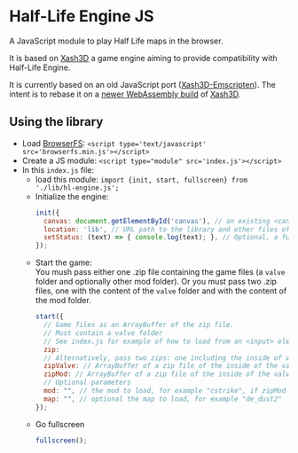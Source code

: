 # Half-Life Engine JS

A JavaScript module to play Half Life maps in the browser.

It is based on [Xash3D](https://github.com/FWGS/xash3d-fwgs) a game engine aiming to provide compatibility with Half-Life Engine.

It is currently based on an old JavaScript port ([Xash3D-Emscripten](https://github.com/iCrazyBlaze/Xash3D-Emscripten)). The intent is to rebase it on a [newer WebAssembly build](https://github.com/FWGS/xash3d-fwgs/issues/1226) of [Xash3D](https://github.com/FWGS/xash3d-fwgs).

## Using the library

* Load [BrowserFS](https://github.com/jvilk/BrowserFS): `<script type='text/javascript' src='browserfs.min.js'></script>`
* Create a JS module: `<script type="module" src='index.js'></script>`
* In this `index.js` file:
  - load this module: `import {init, start, fullscreen} from './lib/hl-engine.js';`
  - Initialize the engine:
    ```javascript
    init({
      canvas: document.getElementById('canvas'), // an existing <canvas> element where the game will be rendered
      location: 'lib', // URL path to the library and other files of this repo
      setStatus: (text) => { console.log(text); }, // Optional, a function to display status messages
    });
    ```
  - Start the game:  
    You mush pass either one .zip file containing the game files (a `valve` folder and optionally other mod folder).
    Or you must pass two .zip files, one with the content of the `valve` folder and with the content of the mod folder.
    ```javascript
    start({
      // Game files as an ArrayBuffer of the zip file. 
      // Must contain a valve folder
      // See index.js for example of how to load from an <input> element
      zip: 
      // Alternatively, pass two zips: one including the inside of valve folder and one with the inside of the mod folder
      zipValve: // ArrayBuffer of a zip file of the inside of the valve folder.
      zipMod: // ArrayBuffer of a zip file of the inside of the valve folder.
      // Optional parameters
      mod: "", // the mod to load, for example "cstrike", if zipMod is passed, must match the mod name
      map: "", // optional the map to load, for example "de_dust2"
    });
    ```
  - Go fullscreen
    ```javascript
    fullscreen();
    ```

